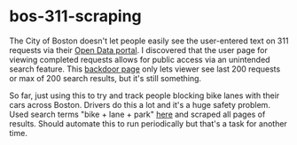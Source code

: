 # bos-311-scraping

The City of Boston doesn't let people easily see the user-entered text on 311 requests via their [Open Data portal](http://data.boston.gov). I discovered that the user page for viewing completed requests allows for public access via an unintended search feature. This [backdoor page](https://311.boston.gov/) only lets viewer see last 200 requests or max of 200 search results, but it's still something.

So far, just using this to try and track people blocking bike lanes with their cars across Boston. Drivers do this a lot and it's a huge safety problem. Used search terms "bike + lane + park" [here](https://311.boston.gov/?q=bike+lane+park&utf8=%E2%9C%93) and scraped all pages of results. Should automate this to run periodically but that's a task for another time.
